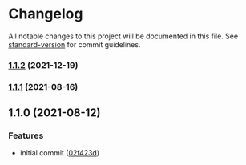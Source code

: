 # Changelog

All notable changes to this project will be documented in this file. See [standard-version](https://github.com/conventional-changelog/standard-version) for commit guidelines.

### [1.1.2](https://github.com/labor-digital/bits/compare/v1.1.1...v1.1.2) (2021-12-19)

### [1.1.1](https://github.com/labor-digital/bits/compare/v1.1.0...v1.1.1) (2021-08-16)

## 1.1.0 (2021-08-12)


### Features

* initial commit ([02f423d](https://github.com/labor-digital/bits/commit/02f423d31b97e036942a9c4594abdbf890d62726))
